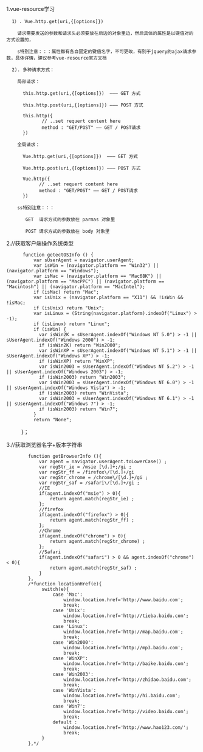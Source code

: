1.vue-resource学习
  
	  1）. Vue.http.get(uri,{[options]})
    
        请求需要发送的参数和请求头必须要放在后边的对象里边，然后具体的属性是以键值对的方式设置的，
        
        s特别注意：：：属性都有各自固定的键值名字，不可更改，有别于jquery的ajax请求参数，具体详情，建议参考vue-resource官方文档
        
	  2). 多种请求方式：
    
        局部请求：
      
          this.http.get(uri,{[options]})  ——— GET 方式 
         
          this.http.post(uri,{[options]}) ——— POST 方式 
         
          this.http({
	             // ..set requert content here
	             method : "GET/POST" —— GET / POST请求	
          })
         
        全局请求：
        
          Vue.http.get(uri,{[options]})  ——— GET 方式 
          
          Vue.http.post(uri,{[options]}) ——— POST 方式
         
          Vue.http({
	            // ..set requert content here
	            method : "GET/POST" —— GET / POST请求	
          })
         
        ss特别注意：：：
      
           GET  请求方式的参数放在 parmas 对象里
          
           POST 请求方式的参数放在 body 对象里
2.//获取客户端操作系统类型 

          function getectOSInfo () { 
              var sUserAgent = navigator.userAgent; 
              var isWin = (navigator.platform == "Win32") || (navigator.platform == "Windows"); 
              var isMac = (navigator.platform == "Mac68K") || (navigator.platform == "MacPPC") || (navigator.platform == "Macintosh") || (navigator.platform == "MacIntel"); 
              if (isMac) return "Mac"; 
              var isUnix = (navigator.platform == "X11") && !isWin && !isMac; 
              if (isUnix) return "Unix"; 
              var isLinux = (String(navigator.platform).indexOf("Linux") > -1); 
              if (isLinux) return "Linux"; 
              if (isWin) { 
                var isWin2K = sUserAgent.indexOf("Windows NT 5.0") > -1 || sUserAgent.indexOf("Windows 2000") > -1; 
                if (isWin2K) return "Win2000"; 
                var isWinXP = sUserAgent.indexOf("Windows NT 5.1") > -1 || sUserAgent.indexOf("Windows XP") > -1; 
                if (isWinXP) return "WinXP"; 
                var isWin2003 = sUserAgent.indexOf("Windows NT 5.2") > -1 || sUserAgent.indexOf("Windows 2003") > -1; 
                if (isWin2003) return "Win2003"; 
                var isWin2003 = sUserAgent.indexOf("Windows NT 6.0") > -1 || sUserAgent.indexOf("Windows Vista") > -1; 
                if (isWin2003) return "WinVista"; 
                var isWin2003 = sUserAgent.indexOf("Windows NT 6.1") > -1 || sUserAgent.indexOf("Windows 7") > -1; 
                if (isWin2003) return "Win7"; 
              } 
              return "None"; 
            }；
	    
3.//获取浏览器名字+版本字符串

            function getBrowserInfo (){
                var agent = navigator.userAgent.toLowerCase() ;
                var regStr_ie = /msie [\d.]+;/gi ;
                var regStr_ff = /firefox\/[\d.]+/gi
                var regStr_chrome = /chrome\/[\d.]+/gi ;
                var regStr_saf = /safari\/[\d.]+/gi ;
                //IE
                if(agent.indexOf("msie") > 0){
                    return agent.match(regStr_ie) ;
                };
                //firefox
                if(agent.indexOf("firefox") > 0){
                    return agent.match(regStr_ff) ;
                };
                //Chrome
                if(agent.indexOf("chrome") > 0){
                    return agent.match(regStr_chrome) ;
                };
                //Safari
                if(agent.indexOf("safari") > 0 && agent.indexOf("chrome") < 0){
                    return agent.match(regStr_saf) ;
                }
            },
            /*function locationHref(e){
                 switch(e){
                     case 'Mac':
                         window.location.href='http://www.baidu.com';
                         break;
                     case 'Unix':
                         window.location.href='http://tieba.baidu.com';
                         break;
                     case 'Linux':
                         window.location.href='http://map.baidu.com';
                         break;
                     case 'Win2000':
                         window.location.href='http://mp3.baidu.com';
                         break;
                     case 'WinXP':
                         window.location.href='http://baike.baidu.com';
                         break;
                     case 'Win2003':
                         window.location.href='http://zhidao.baidu.com';
                         break;
                     case 'WinVista':
                         window.location.href='http://hi.baidu.com';
                         break;
                     case 'Win7':
                         window.location.href='http://video.baidu.com';
                         break;
                     default :
                         window.location.href='http://www.hao123.com/';
                         break;
                 }
            },*/

